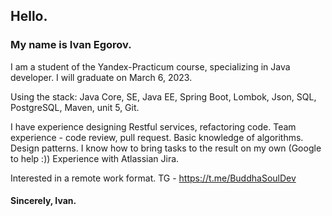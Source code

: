 ## Hello.
### My name is Ivan Egorov.
I am a student of the Yandex-Practicum course, specializing in Java developer. I will graduate on March 6, 2023.

Using the stack:
Java Core, SE,
Java EE,
Spring Boot,
Lombok,
Json,
SQL, PostgreSQL,
Maven,
unit 5,
Git.

I have experience designing Restful services, refactoring code.
Team experience - code review, pull request.
Basic knowledge of algorithms. Design patterns.
I know how to bring tasks to the result on my own (Google to help :))
Experience with Atlassian Jira.

Interested in a remote work format.
TG - https://t.me/BuddhaSoulDev

#### Sincerely, Ivan.

<!---
GorynychJava/GorynychJava is a ✨ special ✨ repository because its `README.md` (this file) appears on your GitHub profile.
You can click the Preview link to take a look at your changes.
--->
